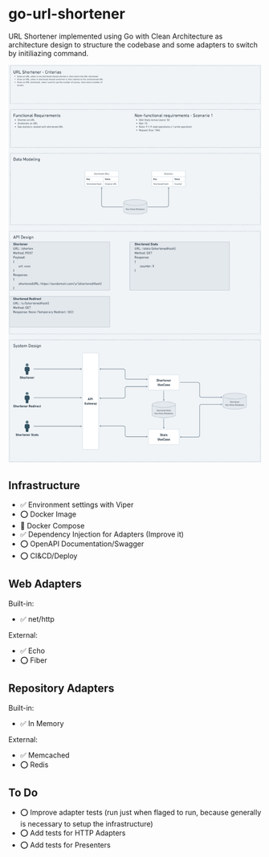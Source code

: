 # go-url-shortener
URL Shortener implemented using Go with Clean Architecture as architecture design to structure the codebase and some adapters to switch by initiliazing command.

![System Design Image](./assets/images/System%20Design%402x.png)

## Infrastructure
* ✅ Environment settings with Viper
* ⭕ Docker Image
* 🔄 Docker Compose
* ✅ Dependency Injection for Adapters (Improve it)
* ⭕ OpenAPI Documentation/Swagger
* ⭕ CI&CD/Deploy

## Web Adapters
Built-in:
* ✅ net/http

External:
* ✅ Echo
* ⭕ Fiber

## Repository Adapters
Built-in:
* ✅ In Memory

External:
* ✅ Memcached
* ⭕ Redis

## To Do
* ⭕ Improve adapter tests (run just when flaged to run, because generally is necessary to setup the infrastructure)
* ⭕ Add tests for HTTP Adapters
* ⭕ Add tests for Presenters
